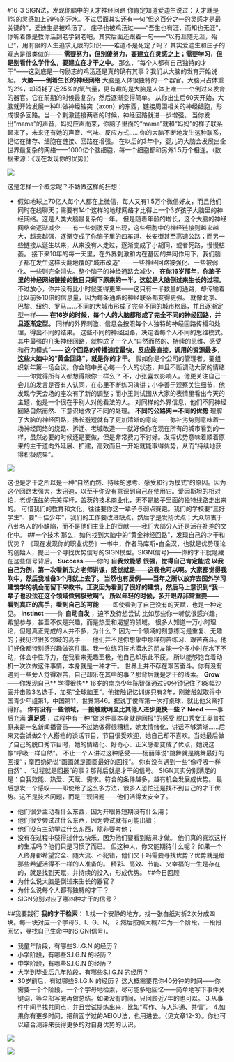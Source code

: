 #16-3 SIGN法，发现你脑中的天才神经回路
你肯定知道爱迪生说过：天才就是1%的灵感加上99％的汗水。不过后面其实还有一句“但这百分之一的灵感才是最关键的”，爱迪生是被鸡汤了。
庄子也被鸡汤过——“吾生也有涯，而知也无涯”，你听着像是教你活到老学到老吧，其实后面还跟着一句——“以有涯随无涯，殆已”，用有限的人生追求无限的知识——难道不是死定了吗？
其实爱迪生和庄子的观点是很类似的—— **需要努力，但别傻努力，要建立在灵感之上；需要学习，但是别看什么学什么，要建立在才干之中。**
那么，“每个人都有自己独特的才干”——这到底是一句励志的鸡汤还是真的确有其事？我们从大脑的发育开始说起。
**大脑——倒着生长的神经网络**
大脑是人体很独特的一个器官。大脑只占体重的2%，却消耗了近25%的氧气量，更有趣的是大脑是人体上唯一一个倒过来发育的器官。它在前期的时候最复杂，然后逐渐变得简单。
从你出生后60天开始，大脑就开始发展一种叫做神经轴突（axon）的东西，链接周围相关的神经细胞，形成很多回路。当一个刺激链接两者的时候，神经回路就进一步增强。
当你发出“mama”的声音，妈妈应声而来，你脑子里面的“mama”就和“妈妈”的样子联系起来了，未来还有她的声音、气味、反应方式……你的大脑不断地发生这种联系，记忆在储存、细胞在链接、回路在增强。
在以后的3年中，婴儿的大脑会发展出全世界最复杂的网络——1000亿个脑细胞，每一个细胞都和另外1.5万个相连。（数据来源：《现在发现你的优势》）

![](./_image/img_1539.jpg)

这是怎样一个概念呢？不妨做这样的狂想：
- 假如地球上70亿人每个人都在上微信，每人又有1.5万个微信好友，而且他们同时在线聊天；需要有14个这样的地球网络才比得上一个3岁孩子大脑里的神经网络。这是人类大脑最复杂的一年。
但是随着年龄的增长，这个大脑的神经网络会逐渐减少——有一些刺激反复出现，这些细胞中的神经链接则越来越大，越来越强，逐渐变成了你脑子里的四车道、长安街甚至高速公路；而另一些链接从诞生以来，从来没有人走过，逐渐变成了小胡同，或者死路，慢慢枯萎。
接下来10年的每一天里，在外界刺激和内在基因的共同作用下，我们脑子都在发生这样天翻地覆的“城市改造”——一些神经回路被强化、一些被弱化、一些则完全消失。整个脑子的神经通路会减少， **在你16岁那年，你脑子里的神经网络链接的数目只剩下原来的一半。这就是大脑倒过来生长的过程。**
不过放心，你并没有比小时候变得更笨——这只有一半数量的通路，却传输着比以前多10倍的信息量，因为每条通路的神经联系都变得更强。
就像北京、巴黎、纽约、罗马……不同的大城市形成了完全不同的城市格局，并且逐渐定型一样—— **在16岁的时候，每个人的大脑都形成了完全不同的神经回路，并且逐渐定型。** 同样的外界刺激、信息会按照每个人独特的神经回路传播和处理，得出不同的结果。
这些不同的神经回路，决定着每个人不同的思维模式。其中最强的几条神经回路，就构成了一个人“自然而然的、持续的思维、感受和行为模式”—— **这个回路的传播速度最快，反应最直接，调用的资源最多，这些大脑中的“黄金回路”，就是你的才干。**
假如你是个公司的管理者，要组织新年第一场会议。你会暗中关心每一个人的状态，并且不断调动大家的情绪——你觉得所有人都想得跟你一样么？
不，小张喜欢影响人。他更关注自己一会儿的发言是否有人认同，在心里不断练习演讲；小李善于观察关注细节，他发现今天会场的座次有了新的调整；而小王则试图从大家的表情里看出今天的主题，他是一个很在乎别人对他看法的人。
对同样的外界信息，他们不同神经回路自然而然、下意识地做了不同的处理。
**不同的公路网＝不同的优势**
理解了大脑的神经回路，扬长避短就有了更加清晰的意向——弥补劣势则意味着一场神经网络的绕路、拆迁、老城改造——就好像你在现在所有的城市看到的一样，虽然必要的时候还是要做，但是非常费力不讨好。发挥优势意味着顺着原来的主干道向外延展、扩建，高效而且一开始就能取得优势，从而“持续地获得积极成果”。

![](./_image/img_1540.jpg)

这也是才干之所以是一种“自然而然、持续的思考、感受和行为模式”的原因。因为这个回路太强大，太迅速，以至于你没有意识到自己在使用它。爱因斯坦的相对论，老虎伍兹的完美挥杆，盖茨的技术商业化，无不是脑子里面的独特线路走出来的。
可惜我们的教育和文化，往往要你这一辈子与弱点赛跑。我们的学校要“三好学生”、要“十佳少年”，我们的工作要改进缺点，然后才是发扬优点；大众热衷于八卦名人的小缺陷，而不是他们主业上的贡献——我们大部分人还是活在补差的文化中。
##一个技术
那么，如何找到大脑中的“黄金神经回路”，发现自己的才干和优势？
《现在发现你的职业优势》一书中，作者马库斯•白金汉，也就是优势理论的创始人，提出一个寻找优势信号的SIGN模型。SIGN(信号)——你的才干就隐藏在这些信号背后。
**Success** ——你的 **自我效能感 **很强，觉得自己肯定能成
以我自己为例，第一次看新东方老师讲课，感觉就是——这我也可以啊。大家都觉得我吹牛，然后我准备3个月就上去了。
当然也有反例——当年之所以放弃去国外学习建筑学的机会而留下来教书，正说因为看到了很好的建筑，然后马上意识到“我一辈子也没法在这个领域做到极致啊”。
所以年轻的时候，多开眼界非常重要——** 看到真正的高手，看到自己的可能** ——即使看到了自己没有的天赋，也是一种定见。
**Instinct** ——你 **自动自发** ，迫不及待想尝试
比如那些你一听就很感兴趣，希望参与，甚至不仅是兴趣，而是热爱和渴望的领域。
很多人知道一万小时理论，但是真正完成的人并不多，为什么？
因为一个领域的刻意练习是重复、无趣的；我见过很多领域的高手——他们并不是你想象中那样刻苦练习、艰苦奋斗。他们好像都特别感兴趣做这件事。我一位练习技术潜水的朋友能一个多小时在水下不动，体会中性浮力，在我看来无趣至极，他自己却乐此不疲。
所以能够饱含着动机一次次做这件事情，本身就是一种才干。
世界上并不存在艰苦奋斗。你有没有遇到一些旁人觉得艰苦，自己却乐在其中的事？那背后就是才干的线索。
**Grow** ——你发现自己** 学得很快**
16岁的南京少年陈智强通过90分钟记住了88幅沙画并击败3名选手，加冕“全球脑王”。他接触记忆训练只有2年，刚接触就取得中国青少年组第1，中国第11，世界第46。据说丁俊晖第一次打桌球，就比他父亲打得好。
**你有没有一些领域，一接触就明显比其他人进步更快一些？**
**Need** ——事后充满 **满足感** ，过程中有一种“做这件事本身就是回报”的感受
脱口秀女王奥普拉原来是一名新闻播音员——不过她做得很糟糕，她太情绪化，讲话不够清晰……后来又尝试做2个人搭档的谈话节目，节目很受欢迎，她自己却不喜欢。当她最后做了自己的脱口秀节目时，她的情绪化、好奇心、正义感都变成了优点，她说这像“呼吸一样自然”。
不止一个人讲过这种感受——杨丽萍说“跳舞就是跳舞最好的回报”；摩西奶奶说“画画就是画画最好的回报”。
你有没有遇到一些“像呼吸一样自然” 、“过程就是回报”的事？那背后就是才干的信号。
SIGN其实分别满足的是：自我效能、热爱、天赋、需求。符合的条件越多，越有机会发展成优势。
最后想发一个感叹——即使给了这么多方法，很多人恐怕还是找不到自己的才干优势。这不是技术问题，而是三观问题——他们活得太安全了。
- 他们很少主动看什么东西，因为开眼界短期没有什么用；
- 他们很少尝试过什么东西，因为尝试就有可能出错；
- 他们没有主动学过什么东西，除非要考他；
- 没有在过程中获得过什么快乐，因为他们要看到结果才做。 
他们真的喜欢这样的生活吗？他们只是习惯了而已。
但这种人，你又能期待什么呢？
如果一个人终身都希望安全、随大流、不犯错，他们又干吗需要寻找优势？优势就是给那些希望活得不一样的人准备的。
精彩、高效、节能、又幸福的一生是存在的，就是找到天赋，并持续的投入，形成优势。
##今日回顾
- 为什么说大脑是倒过来生长的器官？
- 为什么说每个人都有独特的才干？
- SIGN分别对应了哪四种才干的信号？

##我要践行
**我的才干检索**：
1.找一个安静的地方，找一张白纸对折2次分成四块。每一块对应一个字母S、I、G、N。
2.然后按照大概7年为一个阶段，一段段回忆，寻找自己生命中的SIGN(信号)。
- 我童年阶段，有哪些S.I.G.N 的经历？
- 小学阶段，有哪些S.I.G.N 的经历？
- 中学阶段，有哪些S.I.G.N 的经历？
- 大学到毕业后几年阶段，有哪些S.I.G.N 的经历？
- 30岁前后，有过哪些S.I.G.N 的经历？ 
这大概需要花你40分钟的时间——你需要一个个阶段，一个个字母地检索，尽可能多地回忆——简单地写下事件关键词，等全部写完再做总结。如果没有时间，只回顾近7年的也可以。
3.从事件中间寻找共同点，并且尝试提炼出来，比如“写作、与人沟通、共情”。
4.如果你有更多时间，把前面学过的AEIOU法，也用进去。（见文章12-3）。你也可以结合测评来获得更多的对自身优势的认识。

![](./_image/img_1541.jpg)

![](./_image/img_1542.jpg)
